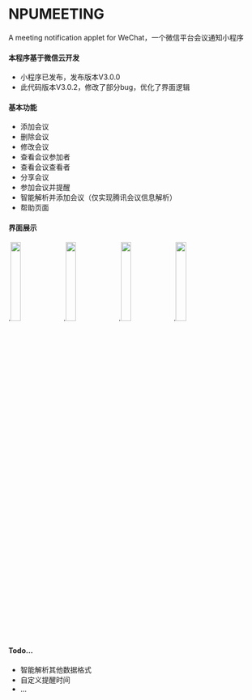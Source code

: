 # NPUMEETING
A meeting notification applet for WeChat，一个微信平台会议通知小程序

#### 本程序基于微信云开发
  * 小程序已发布，发布版本V3.0.0
  * 此代码版本V3.0.2，修改了部分bug，优化了界面逻辑
#### 基本功能
  * 添加会议
  * 删除会议
  * 修改会议
  * 查看会议参加者
  * 查看会议查看者
  * 分享会议
  * 参加会议并提醒
  * 智能解析并添加会议（仅实现腾讯会议信息解析）
  * 帮助页面
#### 界面展示
.<img src="https://github.com/xiemomoioio/NPUMEETING/blob/master/miniprogram/imgs/help/create1.jpg" width="20%" height="20%"/>
.<img src="https://github.com/xiemomoioio/NPUMEETING/blob/master/miniprogram/imgs/help/smart1.jpg" width="20%" height="20%"/>
.<img src="https://github.com/xiemomoioio/NPUMEETING/blob/master/miniprogram/imgs/help/editname2.jpg" width="20%" height="20%"/>
.<img src="https://github.com/xiemomoioio/NPUMEETING/blob/master/miniprogram/imgs/help/share1.jpg" width="20%" height="20%"/>
#### Todo...
  * 智能解析其他数据格式
  * 自定义提醒时间
  * ...
